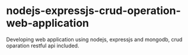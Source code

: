 # nodejs-expressjs-crud-operation-web-application
Developing web application using nodejs, expressjs and mongodb, crud oparation restful api included.
